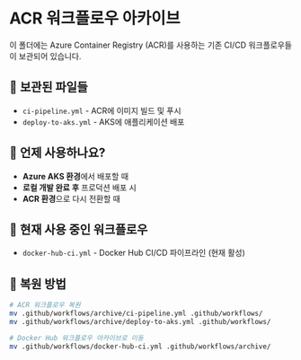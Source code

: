 # ACR 워크플로우 아카이브

이 폴더에는 Azure Container Registry (ACR)를 사용하는 기존 CI/CD 워크플로우들이 보관되어 있습니다.

## 📁 보관된 파일들

- `ci-pipeline.yml` - ACR에 이미지 빌드 및 푸시
- `deploy-to-aks.yml` - AKS에 애플리케이션 배포

## 🔄 언제 사용하나요?

- **Azure AKS 환경**에서 배포할 때
- **로컬 개발 완료 후** 프로덕션 배포 시
- **ACR 환경**으로 다시 전환할 때

## 📝 현재 사용 중인 워크플로우

- `docker-hub-ci.yml` - Docker Hub CI/CD 파이프라인 (현재 활성)

## 🚀 복원 방법

```bash
# ACR 워크플로우 복원
mv .github/workflows/archive/ci-pipeline.yml .github/workflows/
mv .github/workflows/archive/deploy-to-aks.yml .github/workflows/

# Docker Hub 워크플로우 아카이브로 이동
mv .github/workflows/docker-hub-ci.yml .github/workflows/archive/
```
